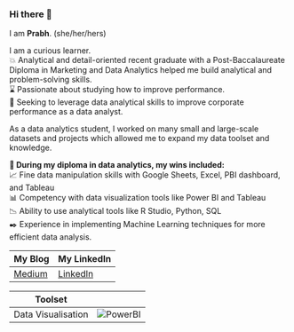 ### Hi there 👋

I am **Prabh**. (she/her/hers)

I am a curious learner. <br>
💥 Analytical and detail-oriented recent graduate with a Post-Baccalaureate Diploma in Marketing and Data Analytics helped me build analytical and problem-solving skills.<br>
⌛ Passionate about studying how to improve performance. <br>
👀 Seeking to leverage data analytical skills to improve corporate performance as a data analyst. <br>

As a data analytics student, I worked on many small and large-scale datasets and projects which allowed me to expand my data toolset and knowledge. <br>

**💁 During my diploma in data analytics, my wins included:**<br>
📈 Fine data manipulation skills with Google Sheets, Excel, PBI dashboard, and Tableau <br>
📊 Competency with data visualization tools like Power BI and Tableau <br>
📉 Ability to use analytical tools like R Studio, Python, SQL <br>
✒️ Experience in implementing Machine Learning techniques for more efficient data analysis. <br>

| **My Blog**  | **My LinkedIn** |
| ------------- | ------------- |
| [Medium](https://medium.com/@prabhsimran1099)  | [Linkedln](https://www.linkedin.com/in/prabh-simran-kaur-talwar/) |


| **Toolset**  |  |
| ------------- | ------------- |
|Data Visualisation |  ![PowerBI](https://deltalyz.com/wp-content/uploads/2023/02/Microsoft-Power-BI-Symbol.png)   |



